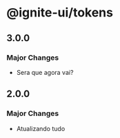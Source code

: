 # @ignite-ui/tokens

## 3.0.0

### Major Changes

- Sera que agora vai?

## 2.0.0

### Major Changes

- Atualizando tudo
